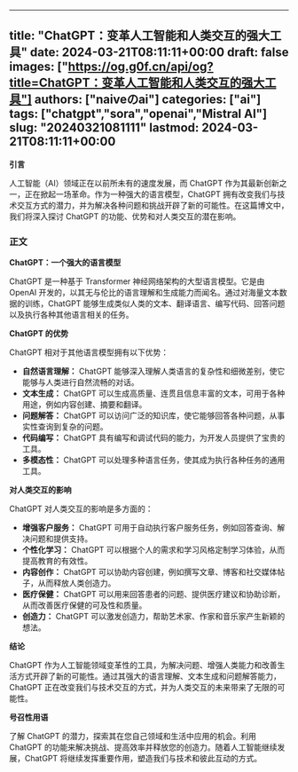
---
title: "ChatGPT：变革人工智能和人类交互的强大工具"
date: 2024-03-21T08:11:11+00:00
draft: false
images: ["https://og.g0f.cn/api/og?title=ChatGPT：变革人工智能和人类交互的强大工具"]
authors: ["naiveのai"]
categories: ["ai"]
tags: ["chatgpt","sora","openai","Mistral AI"]
slug: "20240321081111"
lastmod: 2024-03-21T08:11:11+00:00
---
**引言**

人工智能（AI）领域正在以前所未有的速度发展，而 ChatGPT 作为其最新创新之一，正在掀起一场革命。作为一种强大的语言模型，ChatGPT 拥有改变我们与技术交互方式的潜力，并为解决各种问题和挑战开辟了新的可能性。在这篇博文中，我们将深入探讨 ChatGPT 的功能、优势和对人类交互的潜在影响。

### 正文

**ChatGPT：一个强大的语言模型**

ChatGPT 是一种基于 Transformer 神经网络架构的大型语言模型。它是由 OpenAI 开发的，以其无与伦比的语言理解和生成能力而闻名。通过对海量文本数据的训练，ChatGPT 能够生成类似人类的文本、翻译语言、编写代码、回答问题以及执行各种其他语言相关的任务。

**ChatGPT 的优势**

ChatGPT 相对于其他语言模型拥有以下优势：

- **自然语言理解：** ChatGPT 能够深入理解人类语言的复杂性和细微差别，使它能够与人类进行自然流畅的对话。
- **文本生成：** ChatGPT 可以生成高质量、连贯且信息丰富的文本，可用于各种用途，例如内容创建、摘要和翻译。
- **问题解答：** ChatGPT 可以访问广泛的知识库，使它能够回答各种问题，从事实性查询到复杂的问题。
- **代码编写：** ChatGPT 具有编写和调试代码的能力，为开发人员提供了宝贵的工具。
- **多模态性：** ChatGPT 可以处理多种语言任务，使其成为执行各种任务的通用工具。

**对人类交互的影响**

ChatGPT 对人类交互的影响是多方面的：

- **增强客户服务：** ChatGPT 可用于自动执行客户服务任务，例如回答查询、解决问题和提供支持。
- **个性化学习：** ChatGPT 可以根据个人的需求和学习风格定制学习体验，从而提高教育的有效性。
- **内容创作：** ChatGPT 可以协助内容创建，例如撰写文章、博客和社交媒体帖子，从而释放人类创造力。
- **医疗保健：** ChatGPT 可以用来回答患者的问题、提供医疗建议和协助诊断，从而改善医疗保健的可及性和质量。
- **创造力：** ChatGPT 可以激发创造力，帮助艺术家、作家和音乐家产生新颖的想法。

**结论**

ChatGPT 作为人工智能领域变革性的工具，为解决问题、增强人类能力和改善生活方式开辟了新的可能性。通过其强大的语言理解、文本生成和问题解答能力，ChatGPT 正在改变我们与技术交互的方式，并为人类交互的未来带来了无限的可能性。

**号召性用语**

了解 ChatGPT 的潜力，探索其在您自己领域和生活中应用的机会。利用 ChatGPT 的功能来解决挑战、提高效率并释放您的创造力。随着人工智能继续发展，ChatGPT 将继续发挥重要作用，塑造我们与技术和彼此互动的方式。